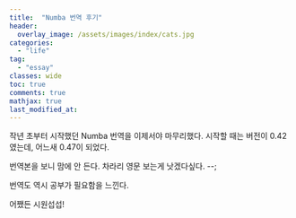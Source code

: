 ```yaml
---
title:  "Numba 번역 후기"
header:
  overlay_image: /assets/images/index/cats.jpg
categories:
  - "life"
tag:
  - "essay"
classes: wide
toc: true
comments: true
mathjax: true
last_modified_at: 
---
```


작년 초부터 시작했던 Numba 번역을 이제서야 마무리했다.
시작할 때는 버전이 0.42였는데, 어느새 0.47이 되었다.

번역본을 보니 맘에 안 든다.
차라리 영문 보는게 낫겠다싶다. --;

번역도 역시 공부가 필요함을 느낀다.

어쨌든 시원섭섭!

